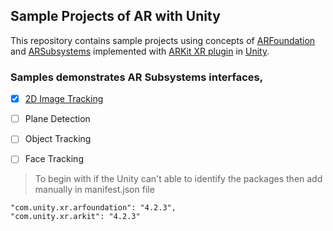 ## Sample Projects of AR with Unity

This repository contains sample projects using concepts of [ARFoundation](https://docs.unity3d.com/Packages/com.unity.xr.arfoundation@4.2/manual/index.html) and [ARSubsystems](https://docs.unity3d.com/Packages/com.unity.xr.arsubsystems@4.2/manual/index.html) implemented with [ARKit XR plugin](https://docs.unity3d.com/Packages/com.unity.xr.arkit@4.2/manual/index.html) in [Unity](https://unity.com/).

### Samples demonstrates AR Subsystems interfaces,

- [X] [2D Image Tracking](https://github.com/SaketMunda/AR-samples-with-Unity/tree/master/ImageTracking)
- [ ] Plane Detection
- [ ] Object Tracking
- [ ] Face Tracking


> To begin with if the Unity can't able to identify the packages then add manually in manifest.json file

```
"com.unity.xr.arfoundation": "4.2.3",
"com.unity.xr.arkit": "4.2.3"
```
